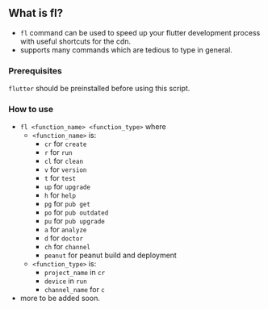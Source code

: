 ## What is fl?
+ `fl` command can be used to speed up your flutter development process with useful shortcuts for the cdn.
+ supports many commands which are tedious to type in general.

### Prerequisites
`flutter` should be preinstalled before using this script.

### How to use
+ `fl <function_name> <function_type>` where
  + `<function_name>` is:
    + `cr` for `create`
    + `r` for `run`
    + `cl` for `clean`
    + `v` for `version`
    + `t` for `test`
    + `up` for `upgrade`
    + `h` for `help`
    + `pg` for `pub get`
    + `po` for `pub outdated`
    + `pu` for `pub upgrade`
    + `a` for `analyze`
    + `d` for `doctor`
    + `ch` for `channel`
    + `peanut` for peanut build and deployment
  + `<function_type>` is:
    + `project_name` in `cr`
    + `device` in `run`
    + `channel_name` for `c`
+ more to be added soon.
